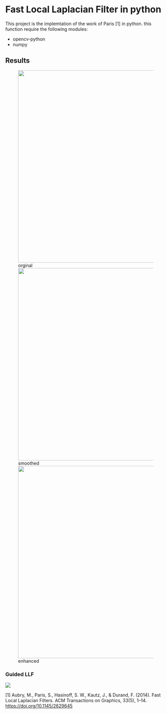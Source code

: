 # Fast Local Laplacian Filter in python
This project is the implemtation of the work of Paris [1] in python.
this function require the following modules:

* opencv-python
* numpy

## Results

<figure class="image">
    <img src="Images\jacek.jpg" width="600">
    <figcaption>orginal</figcaption>
    <img src="Images\jacek_smooth.jpg" width="600">
    <figcaption>smoothed</figcaption>
    <img src="Images\jacek_enhanced.jpg" width="600">
    <figcaption>enhanced</figcaption>
</figure>

### Guided LLF
![](Images/lennax.jpg)

[1] Aubry, M., Paris, S., Hasinoff, S. W., Kautz, J., & Durand, F. (2014). Fast Local Laplacian Filters. ACM Transactions on Graphics, 33(5), 1–14. https://doi.org/10.1145/2629645

